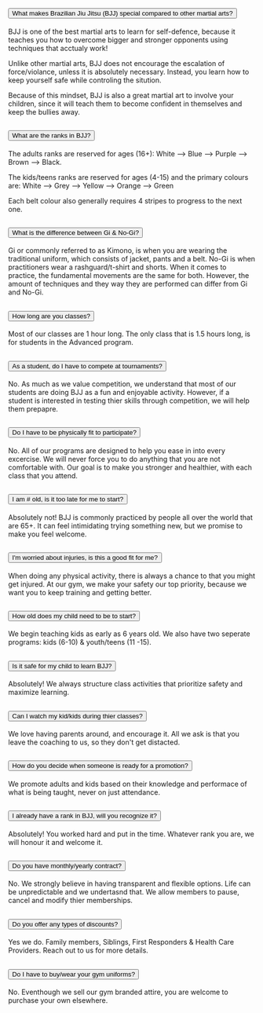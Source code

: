 <div class="accordion" id="accordionExample">
  <div class="accordion-item">
    <h2 class="accordion-header" id="headingOne">
      <button class="accordion-button" type="button" data-bs-toggle="collapse" data-bs-target="#collapseOne" aria-expanded="true" aria-controls="collapseOne">
        What makes Brazilian Jiu Jitsu (BJJ) special compared to other martial arts?
      </button>
    </h2>
    <div id="collapseOne" class="accordion-collapse collapse show" aria-labelledby="headingOne" data-bs-parent="#accordionExample">
      <div class="accordion-body">
        BJJ is one of the best martial arts to learn for self-defence, because it teaches you how to overcome bigger and stronger opponents using techniques that acctualy work! 
        
Unlike other martial arts, BJJ does not encourage the escalation of force/violance, unless it is absolutely necessary. Instead, you learn how to keep yourself safe while controling the sitution.

Because of this mindset, BJJ is also a great martial art to involve your children, since it will teach them to become confident in themselves and keep the bullies away.
      </div>
    </div>
  </div>
  <div class="accordion-item">
    <h2 class="accordion-header" id="headingTwo">
      <button class="accordion-button collapsed" type="button" data-bs-toggle="collapse" data-bs-target="#collapseTwo" aria-expanded="false" aria-controls="collapseTwo">
        What are the ranks in BJJ?
      </button>
    </h2>
    <div id="collapseTwo" class="accordion-collapse collapse" aria-labelledby="headingTwo" data-bs-parent="#accordionExample">
      <div class="accordion-body">
       The adults ranks are reserved for ages (16+): White --> Blue --> Purple --> Brown --> Black. 

The kids/teens ranks are reserved for ages (4-15) and the primary colours are: White --> Grey -->  Yellow --> Orange --> Green

Each belt colour also generally requires 4 stripes to progress to the next one.
      </div>
    </div>
  </div>
  <div class="accordion-item">
    <h2 class="accordion-header" id="headingThree">
      <button class="accordion-button collapsed" type="button" data-bs-toggle="collapse" data-bs-target="#collapseThree" aria-expanded="false" aria-controls="collapseThree">
        What is the difference between Gi & No-Gi?
      </button>
    </h2>
    <div id="collapseThree" class="accordion-collapse collapse" aria-labelledby="headingThree" data-bs-parent="#accordionExample">
      <div class="accordion-body">
        Gi or commonly referred to as Kimono, is when you are wearing the traditional uniform, which consists of jacket, pants and a belt. No-Gi is when practitioners wear a rashguard/t-shirt and shorts.
        When it comes to practice, the fundamental movements are the same for both. However, the amount of techniques and they way they are performed can differ from Gi and No-Gi.
    </div>
   </div>
   <div class="accordion-item">
     <h2 class="accordion-header" id="headingFive">
      <button class="accordion-button collapsed" type="button" data-bs-toggle="collapse" data-bs-target="#collapseFive" aria-expanded="false" aria-controls="collapseFive">
        How long are you classes?
      </button>
    </h2>
    <div id="collapseThree" class="accordion-collapse collapse" aria-labelledby="headingFive" data-bs-parent="#accordionExample">
      <div class="accordion-body">
        Most of our classes are 1 hour long. The only class that is 1.5 hours long, is for students in the Advanced program.
      </div>
    </div>
  </div>
  </div>
   <div class="accordion-item">
     <h2 class="accordion-header" id="headingSix">
      <button class="accordion-button collapsed" type="button" data-bs-toggle="collapse" data-bs-target="#collapseSix" aria-expanded="false" aria-controls="collapseSix">
        As a student, do I have to compete at tournaments?
      </button>
    </h2>
    <div id="collapseThree" class="accordion-collapse collapse" aria-labelledby="headingSix" data-bs-parent="#accordionExample">
      <div class="accordion-body">
        No. As much as we value competition, we understand that most of our students are doing BJJ as a fun and enjoyable activity. However, if a student is interested in testing thier skills through competition, we will help them prepapre.
      </div>
    </div>
  </div>
    </div>
   <div class="accordion-item">
     <h2 class="accordion-header" id="headingSix">
      <button class="accordion-button collapsed" type="button" data-bs-toggle="collapse" data-bs-target="#collapseSix" aria-expanded="false" aria-controls="collapseSix">
        Do I have to be physically fit to participate?
      </button>
    </h2>
    <div id="collapseThree" class="accordion-collapse collapse" aria-labelledby="headingSix" data-bs-parent="#accordionExample">
      <div class="accordion-body">
        No. All of our programs are designed to help you ease in into every excercise. We will never force you to do anything that you are not comfortable with. Our goal is to make you stronger and healthier, with each class that you attend.
      </div>
    </div>
  </div>
     </div>
   <div class="accordion-item">
     <h2 class="accordion-header" id="headingSix">
      <button class="accordion-button collapsed" type="button" data-bs-toggle="collapse" data-bs-target="#collapseSix" aria-expanded="false" aria-controls="collapseSix">
        I am # old, is it too late for me to start?
      </button>
    </h2>
    <div id="collapseThree" class="accordion-collapse collapse" aria-labelledby="headingSix" data-bs-parent="#accordionExample">
      <div class="accordion-body">
        Absolutely not! BJJ is commonly practiced by people all over the world that are 65+. It can feel intimidating trying something new, but we promise to make you feel welcome.
      </div>
    </div>
  </div>
    </div>
   <div class="accordion-item">
     <h2 class="accordion-header" id="headingSix">
      <button class="accordion-button collapsed" type="button" data-bs-toggle="collapse" data-bs-target="#collapseSix" aria-expanded="false" aria-controls="collapseSix">
        I'm worried about injuries, is this a good fit for me?
      </button>
    </h2>
    <div id="collapseThree" class="accordion-collapse collapse" aria-labelledby="headingSix" data-bs-parent="#accordionExample">
      <div class="accordion-body">
        When doing any physical activity, there is always a chance to that you might get injured. At our gym, we make your safety our top priority, because we want you to keep training and getting better. 
      </div>
    </div>
  </div>
    </div>
   <div class="accordion-item">
     <h2 class="accordion-header" id="headingSix">
      <button class="accordion-button collapsed" type="button" data-bs-toggle="collapse" data-bs-target="#collapseSix" aria-expanded="false" aria-controls="collapseSix">
        How old does my child need to be to start?
      </button>
    </h2>
    <div id="collapseThree" class="accordion-collapse collapse" aria-labelledby="headingSix" data-bs-parent="#accordionExample">
      <div class="accordion-body">
        We begin teaching kids as early as 6 years old. We also have two seperate programs: kids (6-10) & youth/teens (11 -15).
      </div>
    </div>
  </div>
    </div>
   <div class="accordion-item">
     <h2 class="accordion-header" id="headingSix">
      <button class="accordion-button collapsed" type="button" data-bs-toggle="collapse" data-bs-target="#collapseSix" aria-expanded="false" aria-controls="collapseSix">
        Is it safe for my child to learn BJJ?
      </button>
    </h2>
    <div id="collapseThree" class="accordion-collapse collapse" aria-labelledby="headingSix" data-bs-parent="#accordionExample">
      <div class="accordion-body">
        Absolutely! We always structure class activities that prioritize safety and maximize learning.
      </div>
    </div>
  </div>
    </div>
   <div class="accordion-item">
     <h2 class="accordion-header" id="headingSix">
      <button class="accordion-button collapsed" type="button" data-bs-toggle="collapse" data-bs-target="#collapseSix" aria-expanded="false" aria-controls="collapseSix">
        Can I watch my kid/kids during thier classes?
      </button>
    </h2>
    <div id="collapseThree" class="accordion-collapse collapse" aria-labelledby="headingSix" data-bs-parent="#accordionExample">
      <div class="accordion-body">
        We love having parents around, and encourage it. All we ask is that you leave the coaching to us, so they don't get distacted.
      </div>
    </div>
  </div>
    </div>
   <div class="accordion-item">
     <h2 class="accordion-header" id="headingSix">
      <button class="accordion-button collapsed" type="button" data-bs-toggle="collapse" data-bs-target="#collapseSix" aria-expanded="false" aria-controls="collapseSix">
        How do you decide when someone is ready for a promotion?
      </button>
    </h2>
    <div id="collapseThree" class="accordion-collapse collapse" aria-labelledby="headingSix" data-bs-parent="#accordionExample">
      <div class="accordion-body">
        We promote adults and kids based on their knowledge and performace of what is being taught, never on just attendance.
      </div>
    </div>
  </div>
    </div>
   <div class="accordion-item">
     <h2 class="accordion-header" id="headingSix">
      <button class="accordion-button collapsed" type="button" data-bs-toggle="collapse" data-bs-target="#collapseSix" aria-expanded="false" aria-controls="collapseSix">
        I already have a rank in BJJ, will you recognize it?
      </button>
    </h2>
    <div id="collapseThree" class="accordion-collapse collapse" aria-labelledby="headingSix" data-bs-parent="#accordionExample">
      <div class="accordion-body">
        Absolutely! You worked hard and put in the time. Whatever rank you are, we will honour it and welcome it.
      </div>
    </div>
  </div>
    </div>
   <div class="accordion-item">
     <h2 class="accordion-header" id="headingSix">
      <button class="accordion-button collapsed" type="button" data-bs-toggle="collapse" data-bs-target="#collapseSix" aria-expanded="false" aria-controls="collapseSix">
        Do you have monthly/yearly contract?
      </button>
    </h2>
    <div id="collapseThree" class="accordion-collapse collapse" aria-labelledby="headingSix" data-bs-parent="#accordionExample">
      <div class="accordion-body">
        No. We strongly believe in having transparent and flexible options. Life can be unpredictable and we undertasnd that. We allow members to pause, cancel and modify thier memberships.
      </div>
    </div>
  </div>
    </div>
   <div class="accordion-item">
     <h2 class="accordion-header" id="headingSix">
      <button class="accordion-button collapsed" type="button" data-bs-toggle="collapse" data-bs-target="#collapseSix" aria-expanded="false" aria-controls="collapseSix">
        Do you offer any types of discounts?
      </button>
    </h2>
    <div id="collapseThree" class="accordion-collapse collapse" aria-labelledby="headingSix" data-bs-parent="#accordionExample">
      <div class="accordion-body">
        Yes we do. Family members, Siblings, First Responders & Health Care Providers. Reach out to us for more details.
      </div>
    </div>
  </div>
    </div>
   <div class="accordion-item">
     <h2 class="accordion-header" id="headingSix">
      <button class="accordion-button collapsed" type="button" data-bs-toggle="collapse" data-bs-target="#collapseSix" aria-expanded="false" aria-controls="collapseSix">
        Do I have to buy/wear your gym uniforms?
      </button>
    </h2>
    <div id="collapseThree" class="accordion-collapse collapse" aria-labelledby="headingSix" data-bs-parent="#accordionExample">
      <div class="accordion-body">
        No. Eventhough we sell our gym branded attire, you are welcome to purchase your own elsewhere.
      </div>
    </div>
  </div>
</div> 
